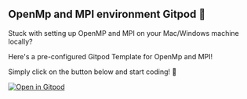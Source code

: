 ## OpenMp and MPI environment Gitpod 🍊

Stuck with setting up OpenMP and MPI on your Mac/Windows machine locally?

Here's a pre-configured Gitpod Template for OpenMp and MPI! 

Simply click on the button below and start coding! 🚀

[![Open in Gitpod](https://gitpod.io/button/open-in-gitpod.svg)](https://gitpod.io/#https://github.com/Palanikannan1437/open-mp-env)


